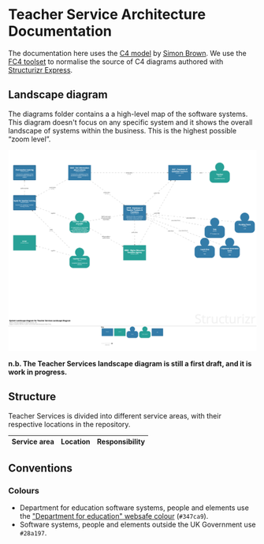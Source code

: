 # Teacher Service Architecture Documentation

The documentation here uses the [C4 model][c4model] by [Simon Brown][simonbrown].
We use the [FC4 toolset][fc4-toolset] to normalise the source of C4 diagrams authored with [Structurizr Express][se].

## Landscape diagram

The diagrams folder contains a a high-level map of the software systems. This diagram doesn't focus on any specific system and it shows the overall landscape of systems within the business. This is the highest possible “zoom level”.

 <img src="diagrams/teacher-services-landscape-diagram.png" width="780"/>

**n.b. The Teacher Services landscape diagram is still a first draft, and it is work in progress.**

## Structure

Teacher Services is divided into different service areas, with their respective locations in the repository.

| Service area | Location | Responsibility |
| ------------ | -------- | -------------- |

## Conventions

### Colours

- Department for education software systems, people and elements use the ["Department for education" websafe colour][moj-websafe] (`#347ca9`).
- Software systems, people and elements outside the UK Government use `#28a197`.


[se]: https://structurizr.com/help/express
[c4model]: https://c4model.com/
[simonbrown]: http://simonbrown.je/
[fc4-toolset]: https://fundingcircle.github.io/fc4-framework/methodology/toolset.html
[moj-websafe]: https://github.com/alphagov/govuk_frontend_toolkit/blob/03204449dcbf28c2d48e7f6dd217f6abe9b3a518/stylesheets/colours/_organisation.scss#L17

